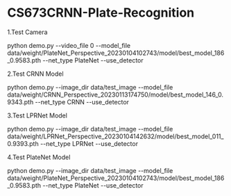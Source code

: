 # CS673CRNN-Plate-Recognition


1.Test Camera

python demo.py --video_file 0 --model_file data/weight/PlateNet_Perspective_20230104102743/model/best_model_186_0.9583.pth --net_type PlateNet --use_detector

2.Test CRNN Model

python demo.py --image_dir data/test_image --model_file data/weight/CRNN_Perspective_20230113174750/model/best_model_146_0.9343.pth --net_type CRNN --use_detector

3.Test LPRNet Model

python demo.py --image_dir data/test_image --model_file data/weight/LPRNet_Perspective_20230104142632/model/best_model_011_0.9393.pth --net_type LPRNet --use_detector

4.Test PlateNet Model

python demo.py --image_dir data/test_image --model_file data/weight/PlateNet_Perspective_20230104102743/model/best_model_186_0.9583.pth --net_type PlateNet --use_detector
